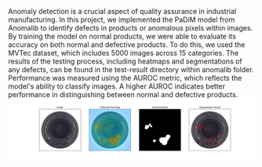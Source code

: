 Anomaly detection is a crucial aspect of quality assurance in industrial manufacturing. In this project, we implemented the PaDiM model from Anomalib to identify defects in products or anomalous pixels within images. By training the model on normal products, we were able to evaluate its accuracy on both normal and defective products. To do this, we used the MVTec dataset, which includes 5000 images across 15 categories. The results of the testing process, including heatmaps and segmentations of any defects, can be found in the test-result directory within anomalib folder. Performance was measured using the AUROC metric, which reflects the model's ability to classify images. A higher AUROC indicates better performance in distinguishing between normal and defective products.
<img src="anomalib\test_result\broken_small\008.png">


